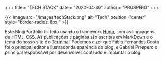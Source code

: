 +++
title = "TECH STACK"
date = "2020-04-30"
author = "PRÓSPERO"
+++

{{< image src="/images/techStack.png" alt="Tech" position="center" style="border-radius: 8px;" >}}

Este Blog/Portfólio foi feito usando o framework [Hugo](https://gohugo.io/), com as linguagens de HTML, CSS. As publicações e páginas são escritas em MarkDown e o tema do nosso site é o [Terminal](https://themes.gohugo.io/hugo-theme-terminal/).
Podemos dizer que Fábio Fernandes Costa foi o principal editor e ilustrador da aparência do blog, e Gabriel Próspero o principal responsável por desenvolver conteúdo e implantar o blog.
